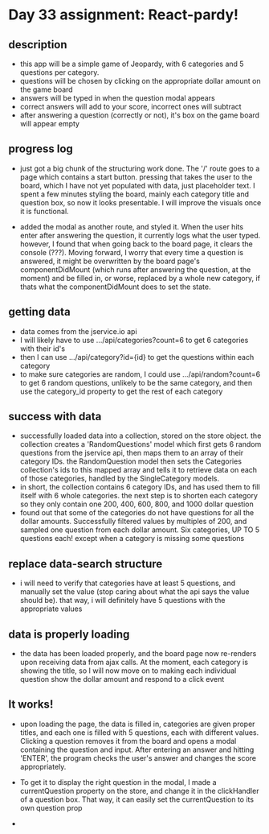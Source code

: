 # Day 33 assignment: React-pardy!

## description
- this app will be a simple game of Jeopardy, with 6 categories and 5 questions per category.
- questions will be chosen by clicking on the appropriate dollar amount on the game board
- answers will be typed in when the question modal appears
- correct answers will add to your score, incorrect ones will subtract
- after answering a question (correctly or not), it's box on the game board will appear empty

## progress log
- just got a big chunk of the structuring work done. The '/' route goes to a page which contains a start button. pressing that takes the user to the board, which I have not yet populated with data, just placeholder text. I spent a few minutes styling the board, mainly each category title and question box, so now it looks presentable. I will improve the visuals once it is functional.

- added the modal as another route, and styled it. When the user hits enter after answering the question, it currently logs what the user typed. however, I found that when going back to the board page, it clears the console (???). Moving forward, I worry that every time a question is answered, it might be overwritten by the board page's componentDidMount (which runs after answering the question, at the moment) and be filled in, or worse, replaced by a whole new category, if thats what the componentDidMount does to set the state.

## getting data
- data comes from the jservice.io api
- I will likely have to use .../api/categories?count=6 to get 6 categories with their id's
- then I can use .../api/category?id={id} to get the questions within each category
- to make sure categories are random, I could use .../api/random?count=6 to get 6 random questions, unlikely to be the same category, and then use the category_id property to get the rest of each category

## success with data
- successfully loaded data into a collection, stored on the store object. the collection creates a 'RandomQuestions' model which first gets 6 random questions from the jservice api, then maps them to an array of their category IDs. the RandomQuestion model then sets the Categories collection's ids to this mapped array and tells it to retrieve data on each of those categories, handled by the SingleCategory models.
- in short, the collection contains 6 category IDs, and has used them to fill itself with 6 whole categories. the next step is to shorten each category so they only contain one 200, 400, 600, 800, and 1000 dollar question
- found out that some of the categories do not have questions for all the dollar amounts. Successfully filtered values by multiples of 200, and sampled one question from each dollar amount. Six categories, UP TO 5 questions each! except when a category is missing some questions

## replace data-search structure
- i will need to verify that categories have at least 5 questions, and manually set the value (stop caring about what the api says the value should be). that way, i will definitely have 5 questions with the appropriate values

## data is properly loading
- the data has been loaded properly, and the board page now re-renders upon receiving data from ajax calls. At the moment, each category is showing the title, so I will now move on to making each individual question show the dollar amount and respond to a click event

## It works!
- upon loading the page, the data is filled in, categories are given proper titles, and each one is filled with 5 questions, each with different values. Clicking a question removes it from the board and opens a modal containing the question and input. After entering an answer and hitting 'ENTER', the program checks the user's answer and changes the score appropriately.
- To get it to display the right question in the modal, I made a currentQuestion property on the store, and change it in the clickHandler of a question box. That way, it can easily set the currentQuestion to its own question prop





-

